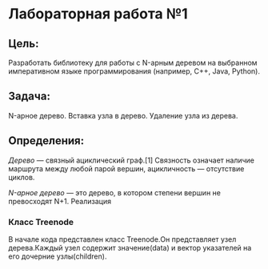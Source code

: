 # Лабораторная работа №1
## Цель: 
Разработать библиотеку для работы с  N-арным деревом на выбранном императивном языке программирования (например, C++, Java, Python).
## Задача:
N-арное дерево. Вставка узла в дерево. Удаление узла из дерева.
## Определения:
_Дерево_ — связный ациклический граф.[1] Связность означает наличие маршрута между любой парой вершин, ацикличность — отсутствие циклов.

_N-арное дерево_ — это дерево, в котором степени вершин не превосходят N+1.
Реализация
### Класс Treenode
В начале кода представлен класс Treenode.Он представляет узел дерева.Каждый узел содержит значение(data) и вектор указателей на его дочерние узлы(children).
